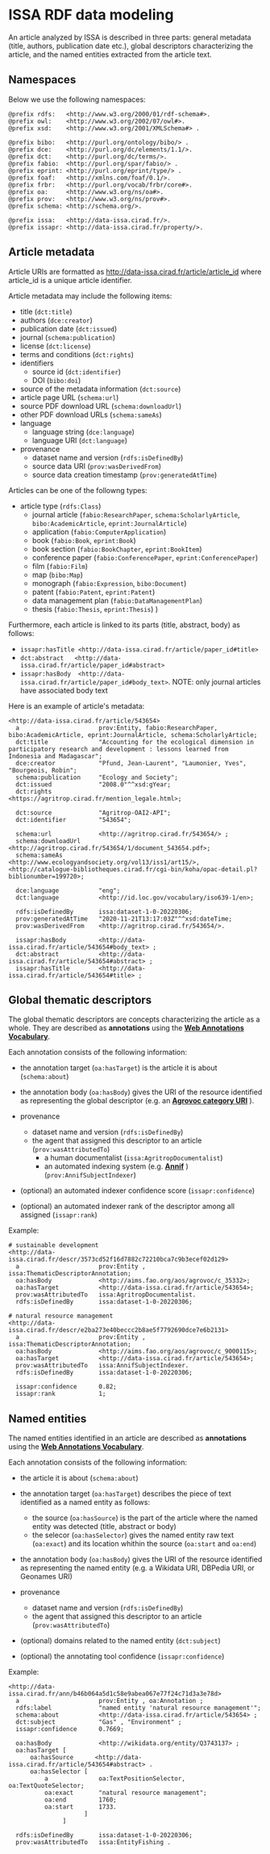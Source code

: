 # ISSA RDF data modeling

An article analyzed by ISSA is described in three parts: general metadata (title, authors, publication date etc.), global descriptors characterizing the article, and the named entities extracted from the article text.


## Namespaces
Below we use the following namespaces:

```turtle
@prefix rdfs:   <http://www.w3.org/2000/01/rdf-schema#>.
@prefix owl:    <http://www.w3.org/2002/07/owl#>.
@prefix xsd:    <http://www.w3.org/2001/XMLSchema#> .

@prefix bibo:   <http://purl.org/ontology/bibo/> .
@prefix dce:    <http://purl.org/dc/elements/1.1/>.
@prefix dct:    <http://purl.org/dc/terms/>.
@prefix fabio:  <http://purl.org/spar/fabio/> .
@prefix eprint: <http://purl.org/eprint/type/> .
@prefix foaf:   <http://xmlns.com/foaf/0.1/>.
@prefix frbr:   <http://purl.org/vocab/frbr/core#>.
@prefix oa:     <http://www.w3.org/ns/oa#>.
@prefix prov:   <http://www.w3.org/ns/prov#>.
@prefix schema: <http://schema.org/>.

@prefix issa:   <http://data-issa.cirad.fr/>.
@prefix issapr: <http://data-issa.cirad.fr/property/>.
```

## Article metadata
Article URIs are formatted as http://data-issa.cirad.fr/article/article_id where article_id is a unique article identifier.

Article metadata may include the following items:
- title (`dct:title`)
- authors (`dce:creator`)
- publication date (`dct:issued`)
- journal (`schema:publication`)
- license (`dct:license`)
- terms and conditions (`dct:rights`)
- identifiers
    - source id (`dct:identifier`)
    - DOI (`bibo:doi`)
- source of the metadata information (`dct:source`)
- article page URL (`schema:url`)
- source PDF download URL (`schema:downloadUrl`)
- other PDF download URLs (`schema:sameAs`)
- language
    - language string (`dce:language`)
    - language URI (`dct:language`)
- provenance
    - dataset name and version (`rdfs:isDefinedBy`)
    - source data URI (`prov:wasDerivedFrom`)
    - source data creation timestamp (`prov:generatedAtTime`)

Articles can be one of the followng types:
- article type (`rdfs:Class`)
    - journal article (`fabio:ResearchPaper`, `schema:ScholarlyArticle`, `bibo:AcademicArticle`, `eprint:JournalArticle`)
    - application (`fabio:ComputerApplication`)
    - book (`fabio:Book`, `eprint:Book`)
    - book section (`fabio:BookChapter`, `eprint:BookItem`)
    - conference paper (`fabio:ConferencePaper`, `eprint:ConferencePaper`)
    - film (`fabio:Film`)
    - map (`bibo:Map`)
    - monograph (`fabio:Expression`, `bibo:Document`)
    - patent (`fabio:Patent`, `eprint:Patent`)
    - data management plan (`fabio:DataManagementPlan`)
    - thesis (`fabio:Thesis`, `eprint:Thesis`)
)


Furthermore, each article is linked to its parts (title, abstract, body) as follows:
- `issapr:hasTitle <http://data-issa.cirad.fr/article/paper_id#title>`
- `dct:abstract   <http://data-issa.cirad.fr/article/paper_id#abstract>`
- `issapr:hasBody  <http://data-issa.cirad.fr/article/paper_id#body_text>`.
NOTE: only journal articles have associated body text 


Here is an example of article's metadata:
```turtle
<http://data-issa.cirad.fr/article/543654>
  a                      prov:Entity, fabio:ResearchPaper, bibo:AcademicArticle, eprint:JournalArticle, schema:ScholarlyArticle;
  dct:title              "Accounting for the ecological dimension in participatory research and development : lessons learned from Indonesia and Madagascar";
  dce:creator            "Pfund, Jean-Laurent", "Laumonier, Yves", "Bourgeois, Robin";
  schema:publication     "Ecology and Society";
  dct:issued             "2008.0"^^xsd:gYear;
  dct:rights             <https://agritrop.cirad.fr/mention_legale.html>;

  dct:source             "Agritrop-OAI2-API";
  dct:identifier         "543654";
  
  schema:url             <http://agritrop.cirad.fr/543654/> ;
  schema:downloadUrl     <http://agritrop.cirad.fr/543654/1/document_543654.pdf>;
  schema:sameAs          <http://www.ecologyandsociety.org/vol13/iss1/art15/>, <http://catalogue-bibliotheques.cirad.fr/cgi-bin/koha/opac-detail.pl?biblionumber=199720>;

  dce:language           "eng";
  dct:language           <http://id.loc.gov/vocabulary/iso639-1/en>;

  rdfs:isDefinedBy       issa:dataset-1-0-20220306;
  prov:generatedAtTime   "2020-11-21T13:17:03Z"^^xsd:dateTime;
  prov:wasDerivedFrom    <http://agritrop.cirad.fr/543654/>.

  issapr:hasBody         <http://data-issa.cirad.fr/article/543654#body_text> ;
  dct:abstract           <http://data-issa.cirad.fr/article/543654#abstract> ;
  issapr:hasTitle        <http://data-issa.cirad.fr/article/543654#title> ;
```

## Global thematic descriptors

The global thematic descriptors are concepts characterizing the article as a whole. They are described as **annotations** using the **[Web Annotations Vocabulary](https://www.w3.org/TR/annotation-vocab/)**.

Each annotation consists of the following information:
- the annotation target (`oa:hasTarget`) is the article it is about (`schema:about`)
- the annotation body (`oa:hasBody`) gives the URI of the resource identified as representing the global descriptor (e.g. an **[Agrovoc category URI](https://agrovoc.fao.org/)** ).
- provenance 
    - dataset name and version (`rdfs:isDefinedBy`)
    - the agent that assigned this descriptor to an article (`prov:wasAttributedTo`)
        - a human documentalist (`issa:AgritropDocumentalist`)
        - an automated indexing system (e.g. **[Annif](https://annif.org/)** ) (`prov:AnnifSubjectIndexer`)

- (optional) an automated indexer confidence score (`issapr:confidence`)
- (optional) an automated indexer rank of the descriptor among all assigned (`issapr:rank`)

	
Example:
```turtle
# sustainable development
<http://data-issa.cirad.fr/descr/3573cd52f16d7882c72210bca7c9b3ecef02d129>
  a                      prov:Entity , issa:ThematicDescriptorAnnotation;
  oa:hasBody             <http://aims.fao.org/aos/agrovoc/c_35332>;
  oa:hasTarget           <http://data-issa.cirad.fr/article/543654>;
  prov:wasAttributedTo   issa:AgritropDocumentalist.
  rdfs:isDefinedBy       issa:dataset-1-0-20220306;
  
# natural resource management  
<http://data-issa.cirad.fr/descr/e2ba273e40beccc2b8ae5f7792690dce7e6b2131>
  a                      prov:Entity , issa:ThematicDescriptorAnnotation;
  oa:hasBody             <http://aims.fao.org/aos/agrovoc/c_9000115>;
  oa:hasTarget           <http://data-issa.cirad.fr/article/543654>;
  prov:wasAttributedTo   issa:AnnifSubjectIndexer.
  rdfs:isDefinedBy       issa:dataset-1-0-20220306;

  issapr:confidence      0.82;
  issapr:rank            1;
```

## Named entities

The named entities identified in an article are described as **annotations** using the **[Web Annotations Vocabulary](https://www.w3.org/TR/annotation-vocab/)**.

Each annotation consists of the following information:
- the article it is about (`schema:about`)
- the annotation target (`oa:hasTarget`) describes the piece of text identified as a named entity as follows:
    - the source (`oa:hasSource`) is the part of the article where the named entity was detected (title, abstract or body)
    - the selecor (`oa:hasSelector`) gives the named entity raw text (`oa:exact`) and its location whithin the source (`oa:start` and `oa:end`)
- the annotation body (`oa:hasBody`) gives the URI of the resource identified as representing the named entity (e.g. a Wikidata URI, DBPedia URI, or Geonames URI)
- provenance
    - dataset name and version (`rdfs:isDefinedBy`)
    - the agent that assigned this descriptor to an article (`prov:wasAttributedTo`)

- (optional) domains related to the named entity (`dct:subject`)
- (optional) the annotating tool confidence (`issapr:confidence`)

Example:
```turtle
<http://data-issa.cirad.fr/ann/b46b064a5d1c58e9abea067e77f24c71d3a3e78d>
  a                      prov:Entity , oa:Annotation ;
  rdfs:label             "named entity 'natural resource management'";
  schema:about           <http://data-issa.cirad.fr/article/543654> ;
  dct:subject            "Gas" , "Environment" ;
  issapr:confidence      0.7669;

  oa:hasBody             <http://wikidata.org/entity/Q3743137> ;
  oa:hasTarget [
      oa:hasSource      <http://data-issa.cirad.fr/article/543654#abstract> .
      oa:hasSelector [
          a              oa:TextPositionSelector, oa:TextQuoteSelector;
          oa:exact       "natural resource management";
          oa:end         1760;
          oa:start       1733.
                     ]
               ] 

  rdfs:isDefinedBy       issa:dataset-1-0-20220306;
  prov:wasAttributedTo   issa:EntityFishing .
```